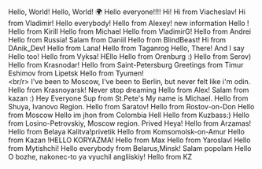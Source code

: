 Hello, World!
Hello, World! 🌍
Hello everyone!!!!
Hi! 
Hi from Viacheslav!
Hi from Vladimir!
Hello everybody!
Hello from Alexey!
new information
Hello !
Hello from Kirill
Hello from Michael
Hello from VladimirG!
Hello from Andrei
Hello from Russia!
Salam from Daniil
Hello from BlindBeast!
 Hi from DAnik_Dev!
Hello from Lana!
Hello from Taganrog
Hello, There! 
And I say Hello too!
Hello from Vyksa!
HEllo
 Hello from Orenburg :) 
 Hello from Serov)
Hello from Krasnodar!
Hello from Saint-Petersburg
Greetings from Timur Eshimov from Lipetsk
Hello from Tyumen!  
<br/r>
I've been to Moscow, I've been to Berlin, but never felt like i'm odin.  
Hello from Krasnoyarsk!
Never stop dreaming
Hello from Alex!
Salam from kazan :) 
Hey Everyone
Sup from St.Pete's
My name is Michael. Hello from Shuya, Ivanovo Region. 
Hello from Saratov!
Hello from Rostov-on-Don
Hello from Moscow
Hello im jhon from Colombia
Hell
Hello from Kuzbass:)
Hello from Losino-Petrovskiy, Moscow region.
Prived
Heya!
Hello from Arzamas!
Hello from Belaya Kalitva!privetik
Hello from Komsomolsk-on-Amur
Hello from Kazan
 !HELLO KORYAZMA! 
Hello from Max
Hello from Yaroslavl
Hello from Mytishchi!
Hello everybody from Belarus,Minsk!
Salam popolam
Hello
O bozhe, nakonec-to ya vyuchil angliiskiy!
Hello from KZ
